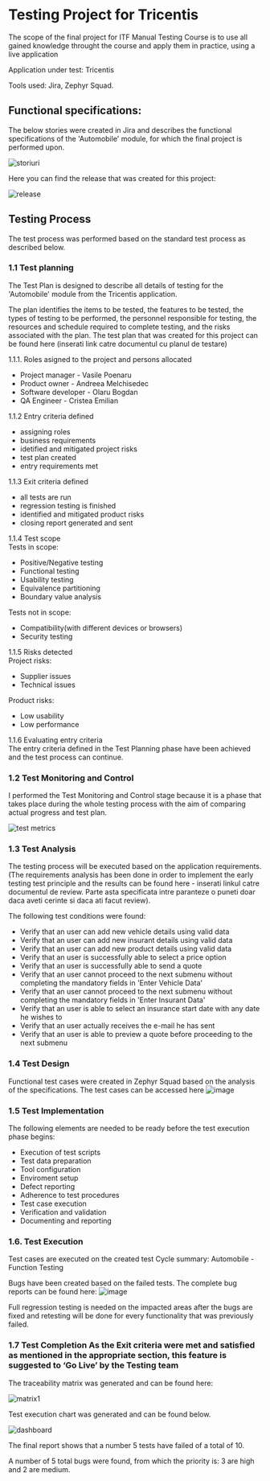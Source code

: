 # Testing Project for Tricentis
The scope of the final project for ITF Manual Testing Course is to use all gained knowledge throught the course and apply them in practice, using a live application

Application under test: Tricentis

Tools used: Jira, Zephyr Squad.

## Functional specifications:
The below stories were created in Jira and describes the functional specifications of the 'Automobile' module, for which the final project is performed upon.

![storiuri](https://github.com/emiliancristea11/Manual_Testing_Jira/assets/148649851/dba316de-80d2-4978-806f-ff53c90d1c01)

Here you can find the release that was created for this project:

![release](https://github.com/emiliancristea11/Manual_Testing_Jira/assets/148649851/71d6ceee-a16b-4fad-b613-a099fc05454e)

## Testing Process
The test process was performed based on the standard test process as described below.

### 1.1 Test planning <br>
The Test Plan is designed to describe all details of testing for the 'Automobile' module from the Tricentis application.

The plan identifies the items to be tested, the features to be tested, the types of testing to be performed, the personnel responsible for testing, the resources and schedule required to complete testing, and the risks associated with the plan. The test plan that was created for this project can be found here (inserati link catre documentul cu planul de testare)

1.1.1. Roles asigned to the project and persons allocated <br>

* Project manager - Vasile Poenaru <br>
* Product owner - Andreea Melchisedec <br>
* Software developer - Olaru Bogdan <br>
* QA Engineer - Cristea Emilian <br>

1.1.2 Entry criteria defined <br>
* assigning roles
* business requirements
* idetified and mitigated project risks
* test plan created
* entry requirements met
  
1.1.3 Exit criteria defined <br>
* all tests are run
* regression testing is finished
* identified and mitigated product risks
* closing report generated and sent

1.1.4 Test scope <br>
Tests in scope: <br>
* Positive/Negative testing
* Functional testing
* Usability testing
* Equivalence partitioning
* Boundary value analysis

Tests not in scope: <br>
* Compatibility(with different devices or browsers)
* Security testing
  
1.1.5 Risks detected <br>
Project risks: <br>
* Supplier issues
* Technical issues
  
Product risks: <br>
* Low usability
* Low performance
  
1.1.6 Evaluating entry criteria <br>
The entry criteria defined in the Test Planning phase have been achieved and the test process can continue.

### 1.2 Test Monitoring and Control
I performed the Test Monitoring and Control stage because it is a phase that takes place during the whole testing process with the aim of comparing actual progress and test plan.

![test metrics](https://github.com/emiliancristea11/Manual_Testing_Jira/assets/148649851/4fb0a15f-4be1-4da6-b367-b967bf54d583)

### 1.3 Test Analysis
The testing process will be executed based on the application requirements. (The requirements analysis has been done in order to implement the early testing test principle and the results can be found here - inserati linkul catre documentul de review. Parte asta specificata intre paranteze o puneti doar daca aveti cerinte si daca ati facut review).

The following test conditions were found: <br>
* Verify that an user can add new vehicle details using valid data
* Verify that an user can add new insurant details using valid data
* Verify that an user can add new product details using valid data
* Verify that an user is successfully able to select a price option
* Verify that an user is successfully able to send a quote
* Verify that an user cannot proceed to the next submenu without completing the mandatory fields in 'Enter Vehicle Data'
* Verify that an user cannot proceed to the next submenu without completing the mandatory fields in 'Enter Insurant Data'
* Verify that an user is able to select an insurance start date with any date he wishes to
* Verify that an user actually receives the e-mail he has sent
* Verify that an user is able to preview a quote before proceeding to the next submenu


### 1.4 Test Design
Functional test cases were created in Zephyr Squad based on the analysis of the specifications. The test cases can be accessed here ![image](https://github.com/emiliancristea11/Manual_Testing_Jira/assets/148649851/1e1e0410-d2b6-4866-825d-c2230e5050a0)

### 1.5 Test Implementation
The following elements are needed to be ready before the test execution phase begins:
* Execution of test scripts
* Test data preparation
* Tool configuration
* Enviroment setup
* Defect reporting
* Adherence to test procedures
* Test case execution
* Verification and validation
* Documenting and reporting

### 1.6. Test Execution
Test cases are executed on the created test Cycle summary: Automobile - Function Testing

Bugs have been created based on the failed tests. The complete bug reports can be found here: 
![image](https://github.com/emiliancristea11/Manual_Testing_Jira/assets/148649851/371d50ff-c480-4416-89e4-232a100e2344)


Full regression testing is needed on the impacted areas after the bugs are fixed and retesting will be done for every functionality that was previously failed.

### 1.7 Test Completion As the Exit criteria were met and satisfied as mentioned in the appropriate section, this feature is suggested to ‘Go Live’ by the Testing team

The traceability matrix was generated and can be found here: 

![matrix1](https://github.com/emiliancristea11/Manual_Testing_Jira/assets/148649851/3e599ff0-8de3-4657-95ec-c9760e413b74)

Test execution chart was generated and can be found below.

![dashboard](https://github.com/emiliancristea11/Manual_Testing_Jira/assets/148649851/40a1e6d2-4377-414a-b797-eb8e94b77139)

The final report shows that a number 5 tests have failed of a total of 10.

A number of 5 total bugs were found, from which the priority is: 3 are high and 2 are medium.
